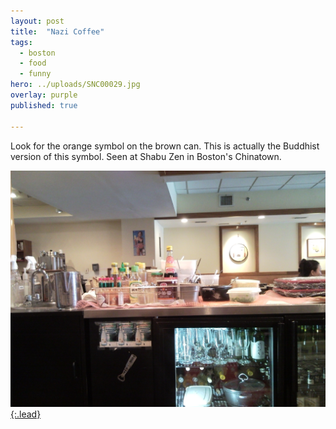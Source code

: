 ```yaml
---
layout: post
title:  "Nazi Coffee"
tags:
  - boston
  - food
  - funny
hero: ../uploads/SNC00029.jpg
overlay: purple
published: true

---
```


Look for the orange symbol on the brown can. This is actually the Buddhist version of this symbol. Seen at Shabu Zen in Boston's Chinatown.

[![look closely](../uploads/SNC00029.jpg){:.lead}](../uploads/SNC00029.jpg)
